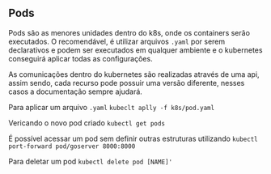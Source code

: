 ## Pods

Pods são as menores unidades dentro do k8s, onde os containers serão executados.
O recomendável, é utilizar arquivos `.yaml` por serem declarativos e podem ser
executados em qualquer ambiente e o kubernetes conseguirá aplicar todas as
configurações.

As comunicações dentro do kubernetes são realizadas através de uma api, assim
sendo, cada recurso pode possuir uma versão diferente, nesses casos a documentação
sempre ajudará.

Para aplicar um arquivo `.yaml`
`kubeclt aplly -f k8s/pod.yaml`

Vericando o novo pod criado
`kubectl get pods`

É possível acessar um pod sem definir outras estruturas utilizando
`kubectl port-forward pod/goserver 8000:8000`

Para deletar um pod
`kubectl delete pod [NAME]'`
